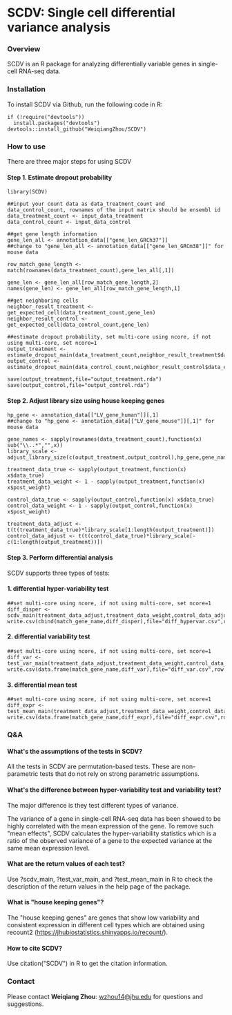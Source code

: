 # SCDV: Single cell differential variance analysis

### Overview
SCDV is an R package for analyzing differentially variable genes in single-cell RNA-seq data.

### Installation
To install SCDV via Github, run the following code in R: 
```
if (!require("devtools"))
  install.packages("devtools")
devtools::install_github("WeiqiangZhou/SCDV")
```

### How to use
There are three major steps for using SCDV

#### Step 1. Estimate dropout probability
```
library(SCDV)

##input your count data as data_treatment_count and data_control_count, rownames of the input matrix should be ensembl id
data_treatment_count <- input_data_treatment
data_control_count <- input_data_control

##get gene length information
gene_len_all <- annotation_data[["gene_len_GRCh37"]] 
##change to "gene_len_all <- annotation_data[["gene_len_GRCm38"]]" for mouse data

row_match_gene_length <- match(rownames(data_treatment_count),gene_len_all[,1])

gene_len <- gene_len_all[row_match_gene_length,2]
names(gene_len) <- gene_len_all[row_match_gene_length,1]

##get neighboring cells
neighbor_result_treatment <- get_expected_cell(data_treatment_count,gene_len)
neighbor_result_control <- get_expected_cell(data_control_count,gene_len)

##estimate dropout probability, set multi-core using ncore, if not using multi-core, set ncore=1
output_treatment <- estimate_dropout_main(data_treatment_count,neighbor_result_treatment$data_expect,gene_len,ncore=6)
output_control <- estimate_dropout_main(data_control_count,neighbor_result_control$data_expect,gene_len,ncore=6)

save(output_treatment,file="output_treatment.rda")
save(output_control,file="output_control.rda")
```

#### Step 2. Adjust library size using house keeping genes

```
hp_gene <- annotation_data[["LV_gene_human"]][,1]
##change to "hp_gene <- annotation_data[["LV_gene_mouse"]][,1]" for mouse data

gene_names <- sapply(rownames(data_treatment_count),function(x) sub("\\..*","",x))
library_scale <- adjust_library_size(c(output_treatment,output_control),hp_gene,gene_names)

treatment_data_true <- sapply(output_treatment,function(x) x$data_true)
treatment_data_weight <- 1 - sapply(output_treatment,function(x) x$post_weight)

control_data_true <- sapply(output_control,function(x) x$data_true)
control_data_weight <- 1 - sapply(output_control,function(x) x$post_weight)

treatment_data_adjust <- t(t(treatment_data_true)*library_scale[1:length(output_treatment)])
control_data_adjust <- t(t(control_data_true)*library_scale[-c(1:length(output_treatment))])
```

#### Step 3. Perform differential analysis
SCDV supports three types of tests: 

#### 1. differential hyper-variability test
```
##set multi-core using ncore, if not using multi-core, set ncore=1
diff_disper <- scdv_main(treatment_data_adjust,treatment_data_weight,control_data_adjust,control_data_weight,num_permute=10000,span_param=0.5,ncore=6)
write.csv(cbind(match_gene_name,diff_disper),file="diff_hypervar.csv",row.names=FALSE)
```

#### 2. differential variability test
```
##set multi-core using ncore, if not using multi-core, set ncore=1
diff_var <- test_var_main(treatment_data_adjust,treatment_data_weight,control_data_adjust,control_data_weight,num_permute=10000,ncore=6)
write.csv(data.frame(match_gene_name,diff_var),file="diff_var.csv",row.names=FALSE)
```

#### 3. differential mean test
```
##set multi-core using ncore, if not using multi-core, set ncore=1
diff_expr <- test_mean_main(treatment_data_adjust,treatment_data_weight,control_data_adjust,control_data_weight,num_permute=10000,ncore=6)
write.csv(data.frame(match_gene_name,diff_expr),file="diff_expr.csv",row.names=FALSE)
```

### Q&A
#### What's the assumptions of the tests in SCDV?
All the tests in SCDV are permutation-based tests. These are non-parametric tests that do not rely on strong parametric assumptions.

#### What's the difference between hyper-variability test and variability test?
The major difference is they test different types of variance.

The variance of a gene in single-cell RNA-seq data has been showed to be highly correlated with the mean expression of the gene. To remove such "mean effects", SCDV calculates the hyper-variability statistics which is a ratio of the observed variance of a gene to the expected variance at the same mean expression level.

#### What are the return values of each test?
Use ?scdv_main, ?test_var_main, and ?test_mean_main in R to check the description of the return values in the help page of the package.

#### What is "house keeping genes"?
The "house keeping genes" are genes that show low variability and consistent expression in different cell types which are obtained using recount2 (https://jhubiostatistics.shinyapps.io/recount/).

#### How to cite SCDV?
Use citation("SCDV") in R to get the citation information.

### Contact
Please contact **Weiqiang Zhou**: wzhou14@jhu.edu for questions and suggestions.
